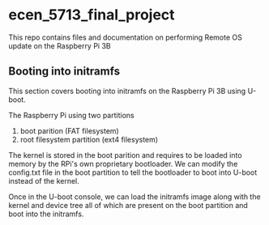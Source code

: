 # ecen_5713_final_project #

This repo contains files and documentation on performing Remote OS update on the Raspberry Pi 3B

## Booting into initramfs ##
This section covers booting into initramfs on the Raspberry Pi 3B using U-boot.

The Raspberry Pi using two partitions
1. boot parition (FAT filesystem)
2. root filesystem partition (ext4 filesystem)

The kernel is stored in the boot parition and requires to be loaded into memory by the RPi's own proprietary bootloader. 
We can modify the config.txt file in the boot partition to tell the bootloader to boot into U-boot instead of the kernel.

Once in the U-boot console, we can load the initramfs image along with the kernel and device tree all of which are present on the boot partition and boot into the initramfs.
